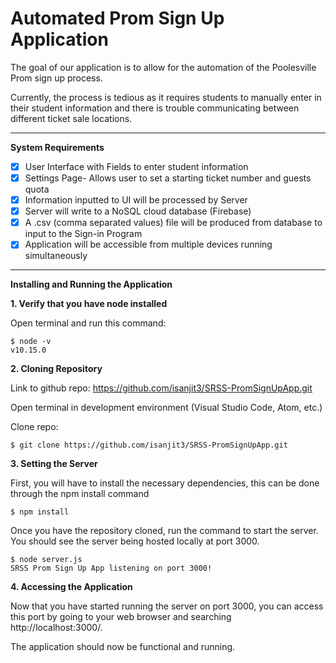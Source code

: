 # Automated Prom Sign Up Application
The goal of our application is to allow for the automation of the Poolesville Prom sign up process.

Currently, the process is tedious as it requires students to manually enter in their student information and there is trouble communicating between different ticket sale locations.

___

__System Requirements__

- [x] User Interface with Fields to enter student information
- [x] Settings Page- Allows user to set a starting ticket number and guests quota
- [x] Information inputted to UI will be processed by Server
- [x] Server will write  to a NoSQL cloud database (Firebase)
- [x] A .csv (comma separated values) file will be produced from database to input to the Sign-in Program 
- [x] Application will be accessible from multiple devices running simultaneously

___
__Installing and Running the Application__

__1. Verify that you have node installed__

Open terminal and run this command:
```
$ node -v
v10.15.0
```

__2. Cloning Repository__

Link to github repo: https://github.com/isanjit3/SRSS-PromSignUpApp.git


Open terminal in development environment (Visual Studio Code, Atom, etc.)

Clone repo:
```
$ git clone https://github.com/isanjit3/SRSS-PromSignUpApp.git
```

__3. Setting the Server__

First, you will have to install the necessary dependencies, this can be done through the npm install command

```
$ npm install
```


Once you have the repository cloned, run the command to start the server. You should see the server being hosted locally at port 3000.
```
$ node server.js
SRSS Prom Sign Up App listening on port 3000!
```

__4. Accessing the Application__

Now that you have started running the server on port 3000, you can access this port by going to your web browser and searching http://localhost:3000/.

The application should now be functional and running.
